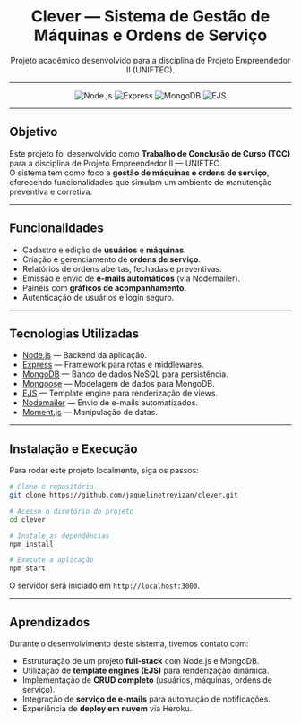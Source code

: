 <h1 align="center"> Clever — Sistema de Gestão de Máquinas e Ordens de Serviço</h1>
<p align="center">Projeto acadêmico desenvolvido para a disciplina de Projeto Empreendedor II (UNIFTEC).</p>

---

<p align="center">
  <img src="https://img.shields.io/badge/Node.js-14.17.6-green?logo=node.js" alt="Node.js">
  <img src="https://img.shields.io/badge/Express-4.18-blue?logo=express" alt="Express">
  <img src="https://img.shields.io/badge/MongoDB-6.3-green?logo=mongodb" alt="MongoDB">
  <img src="https://img.shields.io/badge/EJS-3.1-orange" alt="EJS">
</p>

---

## Objetivo

Este projeto foi desenvolvido como **Trabalho de Conclusão de Curso (TCC)** para a disciplina de Projeto Empreendedor II — UNIFTEC.  
O sistema tem como foco a **gestão de máquinas e ordens de serviço**, oferecendo funcionalidades que simulam um ambiente de manutenção preventiva e corretiva.

---

## Funcionalidades

- Cadastro e edição de **usuários** e **máquinas**.  
- Criação e gerenciamento de **ordens de serviço**.  
- Relatórios de ordens abertas, fechadas e preventivas.  
- Emissão e envio de **e-mails automáticos** (via Nodemailer).  
- Painéis com **gráficos de acompanhamento**.  
- Autenticação de usuários e login seguro.  

---

## Tecnologias Utilizadas

- [Node.js](https://nodejs.org/) — Backend da aplicação.  
- [Express](https://expressjs.com/) — Framework para rotas e middlewares.  
- [MongoDB](https://www.mongodb.com/) — Banco de dados NoSQL para persistência.  
- [Mongoose](https://mongoosejs.com/) — Modelagem de dados para MongoDB.  
- [EJS](https://ejs.co/) — Template engine para renderização de views.  
- [Nodemailer](https://nodemailer.com/about/) — Envio de e-mails automatizados.  
- [Moment.js](https://momentjs.com/) — Manipulação de datas.  

---

## Instalação e Execução

Para rodar este projeto localmente, siga os passos:

```bash
# Clone o repositório
git clone https://github.com/jaquelinetrevizan/clever.git

# Acesse o diretório do projeto
cd clever

# Instale as dependências
npm install

# Execute a aplicação
npm start
````

O servidor será iniciado em `http://localhost:3000`.

---

## Aprendizados

Durante o desenvolvimento deste sistema, tivemos contato com:

* Estruturação de um projeto **full-stack** com Node.js e MongoDB.
* Utilização de **template engines (EJS)** para renderização dinâmica.
* Implementação de **CRUD completo** (usuários, máquinas, ordens de serviço).
* Integração de **serviço de e-mails** para automação de notificações.
* Experiência de **deploy em nuvem** via Heroku.
```


